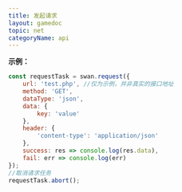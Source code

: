 ```yaml
---
title: 发起请求
layout: gamedoc
topic: net
categoryName: api
---
```


<!-- md game/api/net/_requestContext/abort.md -->
<!-- md game/api/net/_requestContext/request.md -->
<!-- md game/api/net/_requestContext/RequestTask.md -->


**示例：**

```js
const requestTask = swan.request({
    url: 'test.php', //仅为示例，并非真实的接口地址
    method: 'GET',
    dataType: 'json',
    data: {
        key: 'value'
    },
    header: {
        'content-type': 'application/json'
    },
    success: res => console.log(res.data),
    fail: err => console.log(err)
});
//取消请求任务
requestTask.abort();
```